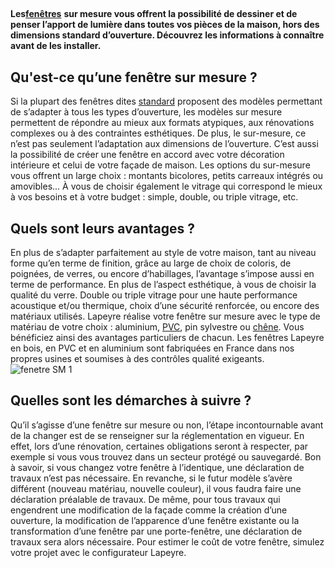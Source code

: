 ##
**Les**[**fenêtres**](https://www.lapeyre.fr/fenetres-CCU0003) **sur mesure vous offrent la possibilité de dessiner et de penser l’apport de lumière dans toutes vos pièces de la maison, hors des dimensions standard d’ouverture. Découvrez les informations à connaître avant de les installer.**
##  Qu'est-ce qu’une fenêtre sur mesure ?
Si la plupart des fenêtres dites [standard](https://www.lapeyre.fr/fenetres-CCU0003/fenetres-CCN0036#facet:&facetContent:&productBeginIndex:0&contentBeginIndex:0&orderBy:5&orderByContent:&pageView:grid&pageViewContent:&minPrice:&maxPrice:&pageSize:&) proposent des modèles permettant de s’adapter à tous les types d’ouverture, les modèles sur mesure permettent de répondre au mieux aux formats atypiques, aux rénovations complexes ou à des contraintes esthétiques. De plus, le sur-mesure, ce n’est pas seulement l’adaptation aux dimensions de l’ouverture. C’est aussi la possibilité de créer une fenêtre en accord avec votre décoration intérieure et celui de votre façade de maison. Les options du sur-mesure vous offrent un large choix : montants bicolores, petits carreaux intégrés ou amovibles... À vous de choisir également le vitrage qui correspond le mieux à vos besoins et à votre budget : simple, double, ou triple vitrage, etc.
## Quels sont leurs avantages ?
En plus de s’adapter parfaitement au style de votre maison, tant au niveau forme qu’en terme de finition, grâce au large de choix de coloris, de poignées, de verres, ou encore d’habillages, l’avantage s’impose aussi en terme de performance.
En plus de l’aspect esthétique, à vous de choisir la qualité du verre. Double ou triple vitrage pour une haute performance acoustique et/ou thermique, choix d’une sécurité renforcée, ou encore des matériaux utilisés. Lapeyre réalise votre fenêtre sur mesure avec le type de matériau de votre choix : aluminium, [PVC](https://www.lapeyre.fr/fenetre-classic-pvc-FPC2186320), pin sylvestre ou [chêne](https://www.lapeyre.fr/fenetre-classic-chene-FPC2304400). Vous bénéficiez ainsi des avantages particuliers de chacun. Les fenêtres Lapeyre en bois, en PVC et en aluminium sont fabriquées en France dans nos propres usines et soumises à des contrôles qualité exigeants.
![fenetre SM 1](http://www.lapeyre.fr/img/contrib/326fe2b011800950/201721303.jpg)
## Quelles sont les démarches à suivre ?
Qu’il s’agisse d’une fenêtre sur mesure ou non, l’étape incontournable avant de la changer est de se renseigner sur la réglementation en vigueur. En effet, lors d’une rénovation, certaines obligations seront à respecter, par exemple si vous vous trouvez dans un secteur protégé ou sauvegardé.
Bon à savoir, si vous changez votre fenêtre à l’identique, une déclaration de travaux n’est pas nécessaire. En revanche, si le futur modèle s’avère différent (nouveau matériau, nouvelle couleur), il vous faudra faire une déclaration préalable de travaux. De même, pour tous travaux qui engendrent une modification de la façade comme la création d’une ouverture, la modification de l’apparence d’une fenêtre existante ou la transformation d’une fenêtre par une porte-fenêtre, une déclaration de travaux sera alors nécessaire.
Pour estimer le coût de votre fenêtre, simulez votre projet avec le configurateur Lapeyre.
